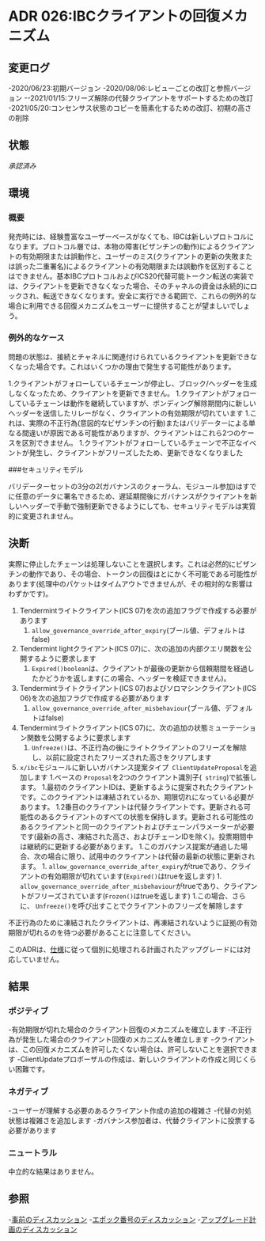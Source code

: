 # ADR 026:IBCクライアントの回復メカニズム

## 変更ログ

-2020/06/23:初期バージョン
-2020/08/06:レビューごとの改訂と参照バージョン
--2021/01/15:フリーズ解除の代替クライアントをサポートするための改訂
-2021/05/20:コンセンサス状態のコピーを簡素化するための改訂、初期の高さの削除

## 状態

*承認済み*

## 環境

### 概要

発売時には、経験豊富なユーザーベースがなくても、IBCは新しいプロトコルになります。プロトコル層では、本物の障害(ビザンチンの動作)によるクライアントの有効期限または誤動作と、ユーザーのミス(クライアントの更新の失敗または誤った二重署名)によるクライアントの有効期限または誤動作を区別することはできません。基本IBCプロトコルおよびICS20代替可能トークン転送の実装では、クライアントを更新できなくなった場合、そのチャネルの資金は永続的にロックされ、転送できなくなります。安全に実行できる範囲で、これらの例外的な場合に利用できる回復メカニズムをユーザーに提供することが望ましいでしょう。

### 例外的なケース

問題の状態は、接続とチャネルに関連付けられているクライアントを更新できなくなった場合です。これはいくつかの理由で発生する可能性があります。

1.クライアントがフォローしているチェーンが停止し、ブロック/ヘッダーを生成しなくなったため、クライアントを更新できません。
1.クライアントがフォローしているチェーンは動作を継続していますが、ボンディング解除期間内に新しいヘッダーを送信したリレーがなく、クライアントの有効期限が切れています
    1.これは、実際の不正行為(意図的なビザンチンの行動)またはバリデーターによる単なる間違いが原因である可能性がありますが、クライアントはこれら2つのケースを区別できません。
1.クライアントがフォローしているチェーンで不正なイベントが発生し、クライアントがフリーズしたため、更新できなくなりました

###セキュリティモデル

バリデーターセットの3分の2(ガバナンスのクォーラム、モジュール参加)はすでに任意のデータに署名できるため、遅延期間後にガバナンスがクライアントを新しいヘッダーで手動で強制更新できるようにしても、セキュリティモデルは実質的に変更されません。

## 決断

実際に停止したチェーンは処理しないことを選択します。これは必然的にビザンチンの動作であり、その場合、トークンの回復はとにかく不可能である可能性があります(処理中のパケットはタイムアウトできませんが、その相対的な影響はわずかです)。

1. Tendermintライトクライアント(ICS 07)を次の追加フラグで作成する必要があります
    1. `allow_governance_override_after_expiry`(ブール値、デフォルトはfalse)
1. Tendermint lightクライアント(ICS 07)に、次の追加の内部クエリ関数を公開するように要求します
    1. `Expired()boolean`は、クライアントが最後の更新から信頼期間を経過したかどうかを返します(この場合、ヘッダーを検証できません)。
1. Tendermintライトクライアント(ICS 07)およびソロマシンクライアント(ICS 06)を次の追加フラグで作成する必要があります
    1. `allow_governance_override_after_misbehaviour`(ブール値、デフォルトはfalse)
1. Tendermintライトクライアント(ICS 07)に、次の追加の状態ミューテーション関数を公開するように要求します
    1. `Unfreeze()`は、不正行為の後にライトクライアントのフリーズを解除し、以前に設定されたフリーズされた高さをクリアします
1. `x/ibc`モジュールに新しいガバナンス提案タイプ` ClientUpdateProposal`を追加します
    1.ベースの `Proposal`を2つのクライアント識別子(` string`)で拡張します。
    1.最初のクライアントIDは、更新するように提案されたクライアントです。このクライアントは凍結されているか、期限切れになっている必要があります。
    1.2番目のクライアントは代替クライアントです。更新される可能性のあるクライアントのすべての状態を保持します。更新される可能性のあるクライアントと同一のクライアントおよびチェーンパラメーターが必要です(最新の高さ、凍結された高さ、およびチェーンIDを除く)。投票期間中は継続的に更新する必要があります。
    1.このガバナンス提案が通過した場合、次の場合に限り、試用中のクライアントは代替の最新の状態に更新されます。
        1. `allow_governance_override_after_expiry`がtrueであり、クライアントの有効期限が切れています(` Expired() `はtrueを返します)
        1. `allow_governance_override_after_misbehaviour`がtrueであり、クライアントがフリーズされています(` Frozen() `はtrueを返します)
            1.この場合、さらに、 `Unfreeze()`を呼び出すことでクライアントのフリーズを解除します


不正行為のために凍結されたクライアントは、再凍結されないように証拠の有効期限が切れるのを待つ必要があることに注意してください。

このADRは、[仕様](https://github.com/cosmos/ibc/tree/master/spec/client/ics-007-tendermint-client#upgrades)に従って個別に処理される計画されたアップグレードには対応していません。

## 結果

### ポジティブ

-有効期限が切れた場合のクライアント回復のメカニズムを確立します
-不正行為が発生した場合のクライアント回復のメカニズムを確立します
-クライアントは、この回復メカニズムを許可したくない場合は、許可しないことを選択できます
-ClientUpdateプロポーザルの作成は、新しいクライアントの作成と同じくらい困難です。

### ネガティブ

-ユーザーが理解する必要のあるクライアント作成の追加の複雑さ
-代替の対処状態は複雑さを追加します
-ガバナンス参加者は、代替クライアントに投票する必要があります

### ニュートラル

中立的な結果はありません。

## 参照

-[事前のディスカッション](https://github.com/cosmos/ics/issues/421)
-[エポック番号のディスカッション](https://github.com/cosmos/ics/issues/439)
-[アップグレード計画のディスカッション](https://github.com/cosmos/ics/issues/445)